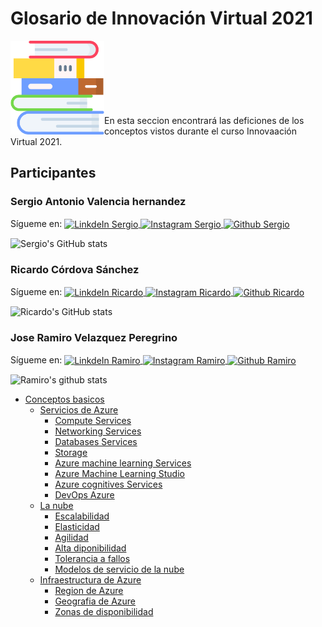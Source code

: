 # Glosario de Innovación Virtual 2021
<img align="left"  alt="libros"  width="150px" src=./Recursos/libros.png  />
<br />
<br />
<br /><br /><br /><br /><br />
En esta seccion encontrará las deficiones de los conceptos vistos durante el curso Innovaación Virtual 2021.

## Participantes
### Sergio Antonio Valencia hernandez
Sígueme en:
<a href="https://www.linkedin.com/in/seanvaer/">
  <img align="center" alt="LinkdeIn Sergio" width="22px" src="https://cdn.jsdelivr.net/npm/simple-icons@v3/icons/linkedin.svg" />
</a>
<a href="https://www.instagram.com/sergio16_vh12/">
  <img align="center" alt="Instagram Sergio" width="22px" src="https://cdn.jsdelivr.net/npm/simple-icons@v3/icons/instagram.svg" />
</a>
<a href="https://github.com/sergio-valhdz/">
  <img align="center" alt="Github Sergio" width="22px" src="https://cdn.jsdelivr.net/npm/simple-icons@v3/icons/github.svg" />
</a>


![Sergio's GitHub stats](https://github-readme-stats.vercel.app/api?username=sergio-valhdz&count_private=false&theme=midnight-purple&hide_border=true&show_icons=true)

### Ricardo Córdova Sánchez
Sígueme en:
<a href="https://www.linkedin.com/in/ricardo-cordova-62b915194/">
  <img align="center" alt="LinkdeIn Ricardo" width="22px" src="https://cdn.jsdelivr.net/npm/simple-icons@v3/icons/linkedin.svg" />
</a>
<a href="https://www.instagram.com/ricardo_sanchez0306/">
  <img align="center" alt="Instagram Ricardo" width="22px" src="https://cdn.jsdelivr.net/npm/simple-icons@v3/icons/instagram.svg" />
</a>
<a href="https://github.com/Ricardocor67/">
  <img align="center" alt="Github Ricardo" width="22px" src="https://cdn.jsdelivr.net/npm/simple-icons@v3/icons/github.svg" />
</a>

![Ricardo's GitHub stats](https://github-readme-stats.vercel.app/api?username=ricardocor67&count_private=false&theme=cobalt&hide_border=false&show_icons=true)

### Jose Ramiro Velazquez Peregrino  
Sígueme en:
<a href="https://www.linkedin.com/in/jos%C3%A9-ramiro-vel%C3%A1zquez-peregrino-4628361b7/">
  <img align="center" alt="LinkdeIn Ramiro" width="22px" src="https://cdn.jsdelivr.net/npm/simple-icons@v3/icons/linkedin.svg" />
</a>
<a href="https://www.instagram.com/ramyvepe/">
  <img align="center" alt="Instagram Ramiro" width="22px" src="https://cdn.jsdelivr.net/npm/simple-icons@v3/icons/instagram.svg" />
</a>
<a href="https://github.com/RamiroVelazquez/">
  <img align="center" alt="Github Ramiro" width="22px" src="https://cdn.jsdelivr.net/npm/simple-icons@v3/icons/github.svg" />
</a>

![Ramiro's github stats](https://github-readme-stats.vercel.app/api?username=RamiroVelazquez&show_icons=true&hide_border=true&theme=outrun)

- [Conceptos basicos](#conceptos-basicos)
  - [Servicios de Azure](#servicios-de-azure)
    - [Compute Services](#compute-services)
    - [Networking Services](#networking-services)
    - [Databases Services](#databases-services)
    - [Storage](#storage)
    - [Azure machine learning Services](#azure-machine-learning-services)
    - [Azure Machine Learning Studio](#azure-machine-learning-studio)
    - [Azure cognitives Services](#azure-cognitives-services)
    - [DevOps Azure](#devops-azure)
  - [La nube](#la-nube)
    - [Escalabilidad](#escalabilidad)
    - [Elasticidad](#elasticidad)
    - [Agilidad](#agilidad)
    - [Alta diponibilidad](#alta-diponibilidad)
    - [Tolerancia a fallos](#tolerancia-a-fallos)
    - [Modelos de servicio de la nube](#modelos-de-servicio-de-la-nube)
  - [Infraestructura de Azure](#infraestructura-de-azure)
    - [Region de Azure](#region-de-azure)
    - [Geografia de Azure](#geografia-de-azure)
    - [Zonas de disponibilidad](#zonas-de-disponibilidad)

